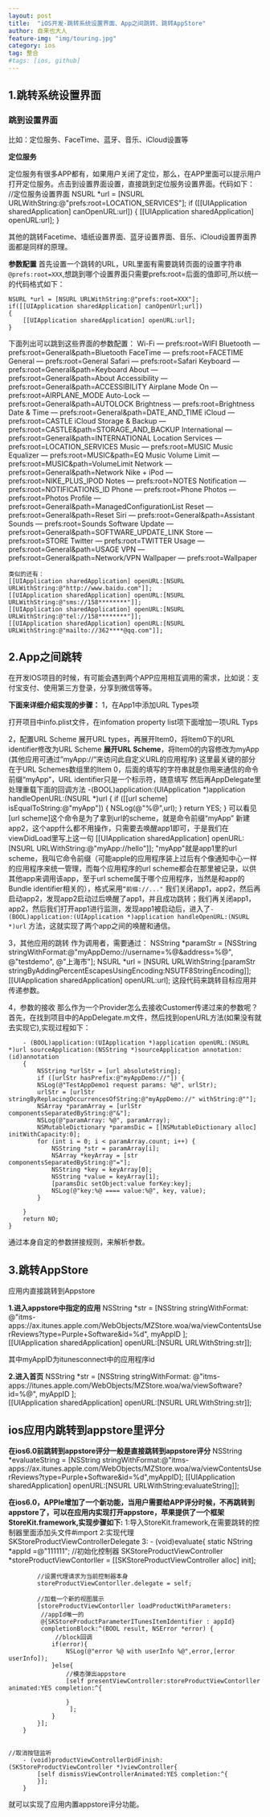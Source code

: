 ```yaml
---
layout: post
title:  "iOS开发-跳转系统设置界面、App之间跳转、跳转AppStore"
author: 自来也大人
feature-img: "img/touring.jpg"
category: ios
tag: 整合
#tags: [ios, github]
---
```


## 1.跳转系统设置界面 ##

### 跳到设置界面 ###

比如：定位服务、FaceTime、蓝牙、音乐、iCloud设置等

**定位服务**

定位服务有很多APP都有，如果用户关闭了定位，那么，在APP里面可以提示用户打开定位服务。点击到设置界面设置，直接跳到定位服务设置界面。代码如下：
    //定位服务设置界面
    NSURL *url = [NSURL URLWithString:@"prefs:root=LOCATION_SERVICES"];
    if ([[UIApplication sharedApplication] canOpenURL:url])
    {
    [[UIApplication sharedApplication] openURL:url];
    }

其他的跳转Facetime、墙纸设置界面、蓝牙设置界面、音乐、iCloud设置界面界面都是同样的原理。

**参数配置**
首先设置一个跳转的URL，URL里面有需要跳转页面的设置字符串`@prefs:root=XXX`,想跳到哪个设置界面只需要prefs:root=后面的值即可,所以统一的代码格式如下：

	NSURL *url = [NSURL URLWithString:@"prefs:root=XXX"];
	if([[UIApplication sharedApplication] canOpenUrl;url])
	{
		[[UIApplication sharedApplication] openURL:url];
	}


下面列出可以跳到这些界面的参数配置：
	Wi-Fi — prefs:root=WIFI
	Bluetooth — prefs:root=General&path=Bluetooth
	FaceTime — prefs:root=FACETIME
    General — prefs:root=General
	Safari — prefs:root=Safari
    Keyboard — prefs:root=General&path=Keyboard
    About — prefs:root=General&path=About
    Accessibility — prefs:root=General&path=ACCESSIBILITY
    Airplane Mode On — prefs:root=AIRPLANE_MODE
    Auto-Lock — prefs:root=General&path=AUTOLOCK
    Brightness — prefs:root=Brightness
    Date & Time — prefs:root=General&path=DATE_AND_TIME
    iCloud — prefs:root=CASTLE
    iCloud Storage & Backup — prefs:root=CASTLE&path=STORAGE_AND_BACKUP
    International — prefs:root=General&path=INTERNATIONAL
    Location Services — prefs:root=LOCATION_SERVICES
    Music — prefs:root=MUSIC
    Music Equalizer — prefs:root=MUSIC&path=EQ
    Music Volume Limit — prefs:root=MUSIC&path=VolumeLimit
    Network — prefs:root=General&path=Network
    Nike + iPod — prefs:root=NIKE_PLUS_IPOD
    Notes — prefs:root=NOTES
    Notification — prefs:root=NOTIFICATIONS_ID
    Phone — prefs:root=Phone
    Photos — prefs:root=Photos
    Profile — prefs:root=General&path=ManagedConfigurationList
    Reset — prefs:root=General&path=Reset
    Siri — prefs:root=General&path=Assistant
    Sounds — prefs:root=Sounds
    Software Update — prefs:root=General&path=SOFTWARE_UPDATE_LINK
    Store — prefs:root=STORE
    Twitter — prefs:root=TWITTER
    Usage — prefs:root=General&path=USAGE
    VPN — prefs:root=General&path=Network/VPN
    Wallpaper — prefs:root=Wallpaper
   
	类似的还有：
    [[UIApplication sharedApplication] openURL:[NSURL URLWithString:@"http://www.baidu.com"]];
    [[UIApplication sharedApplication] openURL:[NSURL URLWithString:@"sms://158********"]];
    [[UIApplication sharedApplication] openURL:[NSURL URLWithString:@"tel://158********"]];
    [[UIApplication sharedApplication] openURL:[NSURL URLWithString:@"mailto://362****@qq.com"]];

## 2.App之间跳转 ##
在开发IOS项目的时候，有可能会遇到两个APP应用相互调用的需求，比如说：支付宝支付、使用第三方登录，分享到微信等等。

**下面来详细介绍实现的步骤：**
1，在App1中添加URL Types项

打开项目中info.plist文件，在infomation property list项下面增加一项URL Typs

2，配置URL Scheme
展开URL types，再展开Item0，将Item0下的URL identifier修改为URL Scheme
**展开URL Scheme**，将Item0的内容修改为myApp
(其他应用可通过”myApp://“来访问此自定义URL的应用程序)
这里最关键的部分在于URL Schemes数组里的Item 0，后面的填写的字符串就是你用来通信的命令前缀“myApp”，URL identifier只是一个标示符，随意填写
然后再AppDelegate里处理重载下面的回调方法
		-(BOOL)application:(UIApplication *)application handleOpenURL:(NSURL *)url
		{
    		if ([[url scheme] isEqualToString:@"myApp"])
    		{
        		NSLog(@"%@",url);
    		}
    		return YES;
		}
可以看见[url scheme]这个命令是为了拿到url的scheme，就是命令前缀“myApp”
新建app2，这个app什么都不用操作，只需要去唤醒app1即可，于是我们在viewDidLoad里写上这一句
	[[UIApplication sharedApplication] openURL:[NSURL URLWithString:@"myApp://hello"]];
"myApp"就是app1里的url scheme，我叫它命令前缀（可能apple的应用程序装上过后有个像通知中心一样的应用程序来统一管理，而每个应用程序的url scheme都会在那里被记录，以供其他app来调用该app，至于url scheme属于哪个应用程序，当然是和app的Bundle identifier相关的），格式采用`“前缀://..."`
我们关闭app1，app2，然后再启动app2，发现app2启动过后唤醒了app1，并且成功跳转；我们再关闭app1，app2，然后我们打开app1进行监测，发现app1被启动后，进入了`-(BOOL)application:(UIApplication *)application handleOpenURL:(NSURL *)url` 方法，这就实现了两个app之间的唤醒和通信。

3，其他应用的跳转
作为调用者，需要通过：
	NSString *paramStr = [NSString stringWithFormat:@"myAppDemo://username=%@&address=%@", @"testdemo", @"上海市"];
    NSURL *url = [NSURL URLWithString:[paramStr stringByAddingPercentEscapesUsingEncoding:NSUTF8StringEncoding]];
    [[UIApplication sharedApplication] openURL:url];
这段代码来跳转目标应用并传递参数。

4，参数的接收
那么作为一个Provider怎么去接收Customer传递过来的参数呢？
首先，在找到项目中的AppDelegate.m文件，然后找到openURL方法(如果没有就去实现它),实现过程如下：
	
		- (BOOL)application:(UIApplication *)application openURL:(NSURL *)url sourceApplication:(NSString *)sourceApplication annotation:(id)annotation
		{
    		NSString *urlStr = [url absoluteString];
    		if ([urlStr hasPrefix:@"myAppDemo://"]) {
        	NSLog(@"TestAppDemo1 request params: %@", urlStr);
        	urlStr = [urlStr stringByReplacingOccurrencesOfString:@"myAppDemo://" withString:@""];
        	NSArray *paramArray = [urlStr componentsSeparatedByString:@"&"];
        	NSLog(@"paramArray: %@", paramArray);
       	 	NSMutableDictionary *paramsDic = [[NSMutableDictionary alloc] initWithCapacity:0];
        	for (int i = 0; i < paramArray.count; i++) {
            	NSString *str = paramArray[i];
            	NSArray *keyArray = [str componentsSeparatedByString:@"="];
            	NSString *key = keyArray[0];
            	NSString *value = keyArray[1];
            	[paramsDic setObject:value forKey:key];
            	NSLog(@"key:%@ ==== value:%@", key, value);
        	}
 
    	}
    	return NO;
	}
通过本身自定的参数拼接规则，来解析参数。


## 3.跳转AppStore ##

应用内直接跳转到Appstore

**1.进入appstore中指定的应用**
	NSString *str = [NSString stringWithFormat: 
                         @"itms-apps://ax.itunes.apple.com/WebObjects/MZStore.woa/wa/viewContentsUserReviews?type=Purple+Software&id=%d", 
                         myAppID ];  
        [[UIApplication sharedApplication] openURL:[NSURL URLWithString:str]];

其中myAppID为itunesconnect中的应用程序id

**2.进入首页**
	NSString *str = [NSString stringWithFormat: 
                         @"itms-apps://itunes.apple.com/WebObjects/MZStore.woa/wa/viewSoftware?id=%@",
                         myAppID ];  
        [[UIApplication sharedApplication] openURL:[NSURL URLWithString:str]];


## ios应用内跳转到appstore里评分 ##
**在ios6.0前跳转到appstore评分一般是直接跳转到appstore评分**
	NSString *evaluateString = [NSString stringWithFormat:@"itms-apps://ax.itunes.apple.com/WebObjects/MZStore.woa/wa/viewContentsUserReviews?type=Purple+Software&id=%d",myAppID];
    [[UIApplication sharedApplication] openURL:[NSURL URLWithString:evaluateString]];

**在ios6.0，APPle增加了一个新功能，当用户需要给APP评分时候，不再跳转到appstore了，可以在应用内实现打开appstore，苹果提供了一个框架StoreKit.framework,实现步骤如下:**
  1:导入StoreKit.framework,在需要跳转的控制器里面添加头文件#import
  2:实现代理SKStoreProductViewControllerDelegate
  3:
		- (void)evaluate{
			static NString *appId =@"111111"; 
		    //初始化控制器
		    SKStoreProductViewController *storeProductViewContorller = [[SKStoreProductViewController alloc] init];

		    //设置代理请求为当前控制器本身
		    storeProductViewContorller.delegate = self;

		    //加载一个新的视图展示
		    [storeProductViewContorller loadProductWithParameters:
		     //appId唯一的
		     @{SKStoreProductParameterITunesItemIdentifier : appId}
			 completionBlock:^(BOOL result, NSError *error) {
		         //block回调
		        if(error){
		            NSLog(@"error %@ with userInfo %@",error,[error userInfo]);
		        }else{
		            //模态弹出appstore
		            [self presentViewController:storeProductViewContorller animated:YES completion:^{
		               
		            }
		             ];
		        }
		    }];
		}


    //取消按钮监听
		- (void)productViewControllerDidFinish:(SKStoreProductViewController *)viewController{
    		[self dismissViewControllerAnimated:YES completion:^{   
    		}];
		}
就可以实现了应用内置appstore评分功能。